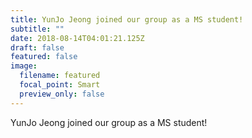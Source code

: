 ```yaml
---
title: YunJo Jeong joined our group as a MS student!
subtitle: ""
date: 2018-08-14T04:01:21.125Z
draft: false
featured: false
image:
  filename: featured
  focal_point: Smart
  preview_only: false
---
```

YunJo Jeong joined our group as a MS student!